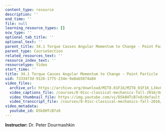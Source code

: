 ```yaml
---
content_type: resource
description: ''
end_time: ''
file: null
learning_resource_types: []
ocw_type: ''
optional_tab_title: ''
optional_text: ''
parent_title: 34.1 Torque Causes Angular Momentum to Change - Point Particle
parent_type: CourseSection
related_resources_text: ''
resource_index_text: ''
resourcetype: Video
start_time: ''
title: 34.1 Torque Causes Angular Momentum to Change - Point Particle
uid: 7333473d-9126-1775-234e-9a0ab5874a84
video_files:
  archive_url: https://archive.org/download/MIT8.01F16/MIT8_01F16_L34v01_360p.mp4
  video_captions_file: /courses/8-01sc-classical-mechanics-fall-2016/4d8b02139f275f73bc9f221c7158d53d_DSk8HTcB7x0.vtt
  video_thumbnail_file: https://img.youtube.com/vi/DSk8HTcB7x0/default.jpg
  video_transcript_file: /courses/8-01sc-classical-mechanics-fall-2016/2722cb4dbb39e8b1004e864a4c9eabf3_DSk8HTcB7x0.pdf
video_metadata:
  youtube_id: DSk8HTcB7x0
---
```


**Instructor:** Dr. Peter Dourmashkin

